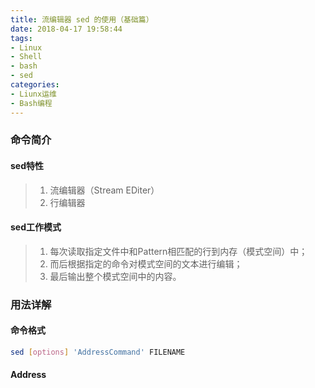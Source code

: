 ```yaml
---
title: 流编辑器 sed 的使用（基础篇）
date: 2018-04-17 19:58:44
tags: 
- Linux
- Shell
- bash
- sed
categories:
- Liunx运维
- Bash编程
---
```


### 命令简介

#### sed特性
> 1. 流编辑器（Stream EDiter）
> 2. 行编辑器

#### sed工作模式
> 1. 每次读取指定文件中和Pattern相匹配的行到内存（模式空间）中；
> 2. 而后根据指定的命令对模式空间的文本进行编辑；
> 3. 最后输出整个模式空间中的内容。

### 用法详解

#### 命令格式
```sh
sed [options] 'AddressCommand' FILENAME
```

#### Address

  



